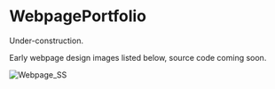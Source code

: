 # WebpagePortfolio

Under-construction.

Early webpage design images listed below, source code coming soon.

![Webpage_SS](https://github.com/WintaCodeCatalyst/PorfolioWebpage/assets/119873625/0ca9c39b-3c27-4a79-8374-71d15a736e8a)

